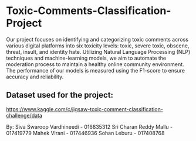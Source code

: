 # Toxic-Comments-Classification-Project

Our project focuses on identifying and categorizing toxic comments across various digital platforms into six toxicity levels: toxic, severe toxic, obscene, threat, insult, and identity hate. Utilizing Natural Language Processing (NLP) techniques and machine-learning models, we aim to automate the moderation process to maintain a healthy online community environment. The performance of our models is measured using the F1-score to ensure accuracy and reliability.

## Dataset used for the project: 
https://www.kaggle.com/c/jigsaw-toxic-comment-classification-challenge/data

By:
Siva Swaroop Vardhineedi - 016835312 
Sri Charan Reddy Mallu - 017419779 
Mahek Virani - 017446936
Sohan Leburu - 017408768
